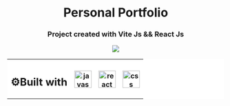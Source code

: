 <h1 align="center">Personal Portfolio</h1>
<h3 align="center">Project created with Vite Js &amp;&amp; React Js</h3>
<table align="center" style="background-color:#FFFFFF">
<tr style="background-color:#FFFFFF">
<th><h2>⚙Built with </h2></th>
<th><img align="center" alt="javascript" width="40" height="40" src="https://user-images.githubusercontent.com/86882630/173864252-6fab4ba3-38cc-4ecf-a948-cbf84367feb9.svg"/></th> 
 <th><img align="center" alt="react" width="40" height="40" src="https://user-images.githubusercontent.com/86882630/173864477-2a2ede98-60c3-4002-9ef0-24a6161c70b4.svg"/>
 <th><img align="center"alt="css" width="40" height="40" src="https://user-images.githubusercontent.com/86882630/173864635-2c02e6a7-1409-45a9-b92f-e81729e93721.svg"/>
</tr>


<p align='center'>
      <img align="center" src="https://res.cloudinary.com/dwtkwakbc/image/upload/v1657244681/logosportfolio/homeportfolio_d74pds.png"/>
</p>
